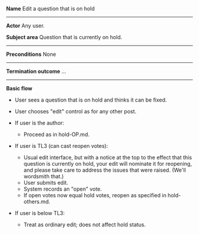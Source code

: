 **Name**
Edit a question that is on hold

----

**Actor**
Any user.

**Subject area**
Question that is currently on hold.

----

**Preconditions**
None

----

**Termination outcome**
...

----

**Basic flow**

- User sees a question that is on hold and thinks it can be fixed.
- User chooses "edit" control as for any other post.
- If user is the author:
    - Proceed as in hold-OP.md.

- If user is TL3 (can cast reopen votes):
    - Usual edit interface, but with a notice at the top to the effect that this question is currently on hold, your edit will nominate it for reopening, and please take care to address the issues that were raised.  (We'll wordsmith that.)
    - User submits edit.
    - System records an "open" vote.
    - If open votes now equal hold votes, reopen as specified in hold-others.md.

- If user is below TL3:
    - Treat as ordinary edit; does not affect hold status.


